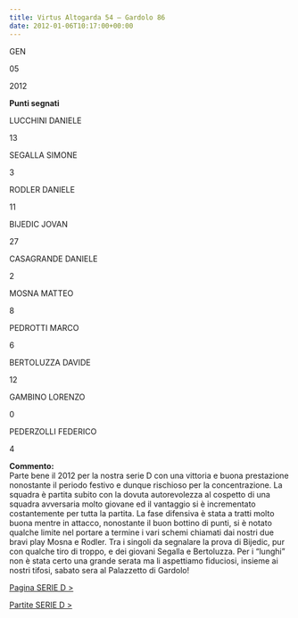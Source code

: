 ```yaml
---
title: Virtus Altogarda 54 – Gardolo 86
date: 2012-01-06T10:17:00+00:00
---
```

GEN

05

2012

**Punti segnati**

LUCCHINI DANIELE

13

SEGALLA SIMONE

3

RODLER DANIELE

11

BIJEDIC JOVAN

27

CASAGRANDE DANIELE

2

MOSNA MATTEO

8

PEDROTTI MARCO

6

BERTOLUZZA DAVIDE

12

GAMBINO LORENZO

0

PEDERZOLLI FEDERICO

4

**Commento:**  
Parte bene il 2012 per la nostra serie D con una vittoria e buona prestazione nonostante il periodo festivo e dunque rischioso per la concentrazione. La squadra è partita subito con la dovuta autorevolezza al cospetto di una squadra avversaria molto giovane ed il vantaggio si è incrementato costantemente per tutta la partita. La fase difensiva è stata a tratti molto buona mentre in attacco, nonostante il buon bottino di punti, si è notato qualche limite nel portare a termine i vari schemi chiamati dai nostri due bravi play Mosna e Rodler. Tra i singoli da segnalare la prova di Bijedic, pur con qualche tiro di troppo, e dei giovani Segalla e Bertoluzza. Per i “lunghi” non è stata certo una grande serata ma li aspettiamo fiduciosi, insieme ai nostri tifosi, sabato sera al Palazzetto di Gardolo!

[Pagina SERIE D >](http://www.basketgardolo.it/serie-d)

[Partite SERIE D >](http://www.basketgardolo.it/?tag=serie-d&cat=11)